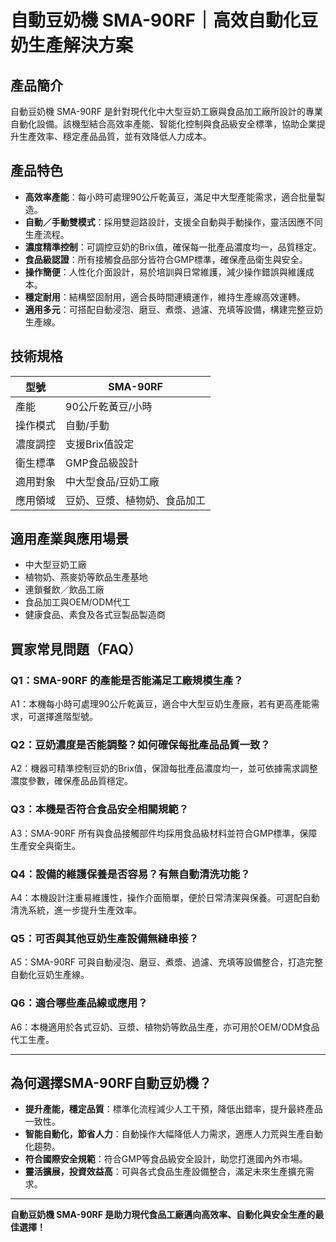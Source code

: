 # 自動豆奶機 SMA-90RF｜高效自動化豆奶生產解決方案

## 產品簡介
自動豆奶機 SMA-90RF 是針對現代化中大型豆奶工廠與食品加工廠所設計的專業自動化設備。該機型結合高效率產能、智能化控制與食品級安全標準，協助企業提升生產效率、穩定產品品質，並有效降低人力成本。

## 產品特色

- **高效率產能**：每小時可處理90公斤乾黃豆，滿足中大型產能需求，適合批量製造。
- **自動／手動雙模式**：採用雙迴路設計，支援全自動與手動操作，靈活因應不同生產流程。
- **濃度精準控制**：可調控豆奶的Brix值，確保每一批產品濃度均一，品質穩定。
- **食品級認證**：所有接觸食品部分皆符合GMP標準，確保產品衛生與安全。
- **操作簡便**：人性化介面設計，易於培訓與日常維護，減少操作錯誤與維護成本。
- **穩定耐用**：結構堅固耐用，適合長時間連續運作，維持生產線高效運轉。
- **適用多元**：可搭配自動浸泡、磨豆、煮漿、過濾、充填等設備，構建完整豆奶生產線。

## 技術規格

| 型號       | SMA-90RF           |
|------------|--------------------|
| 產能       | 90公斤乾黃豆/小時  |
| 操作模式   | 自動/手動         |
| 濃度調控   | 支援Brix值設定     |
| 衛生標準   | GMP食品級設計      |
| 適用對象   | 中大型食品/豆奶工廠 |
| 應用領域   | 豆奶、豆漿、植物奶、食品加工 |

## 適用產業與應用場景
- 中大型豆奶工廠
- 植物奶、燕麥奶等飲品生產基地
- 連鎖餐飲／飲品工廠
- 食品加工與OEM/ODM代工
- 健康食品、素食及各式豆製品製造商

## 買家常見問題（FAQ）

### Q1：SMA-90RF 的產能是否能滿足工廠規模生產？
A1：本機每小時可處理90公斤乾黃豆，適合中大型豆奶生產廠，若有更高產能需求，可選擇進階型號。

### Q2：豆奶濃度是否能調整？如何確保每批產品品質一致？
A2：機器可精準控制豆奶的Brix值，保證每批產品濃度均一，並可依據需求調整濃度參數，確保產品品質穩定。

### Q3：本機是否符合食品安全相關規範？
A3：SMA-90RF 所有與食品接觸部件均採用食品級材料並符合GMP標準，保障生產安全與衛生。

### Q4：設備的維護保養是否容易？有無自動清洗功能？
A4：本機設計注重易維護性，操作介面簡單，便於日常清潔與保養。可選配自動清洗系統，進一步提升生產效率。

### Q5：可否與其他豆奶生產設備無縫串接？
A5：SMA-90RF 可與自動浸泡、磨豆、煮漿、過濾、充填等設備整合，打造完整自動化豆奶生產線。

### Q6：適合哪些產品線或應用？
A6：本機適用於各式豆奶、豆漿、植物奶等飲品生產，亦可用於OEM/ODM食品代工生產。

---

## 為何選擇SMA-90RF自動豆奶機？

- **提升產能，穩定品質**：標準化流程減少人工干預，降低出錯率，提升最終產品一致性。
- **智能自動化，節省人力**：自動操作大幅降低人力需求，適應人力荒與生產自動化趨勢。
- **符合國際安全規範**：符合GMP等食品級安全設計，助您打進國內外市場。
- **靈活擴展，投資效益高**：可與各式食品生產設備整合，滿足未來生產擴充需求。

---

**自動豆奶機 SMA-90RF 是助力現代食品工廠邁向高效率、自動化與安全生產的最佳選擇！**
